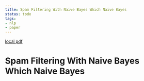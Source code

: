 ```yaml
---
title: Spam Filtering With Naive Bayes Which Naive Bayes
status: todo
tags:
- nlp
- paper
---
```


[local pdf](../../../pdfs/spam-filtering-with-naive-bayes-which-naive-bayes.pdf)

# Spam Filtering With Naive Bayes Which Naive Bayes
